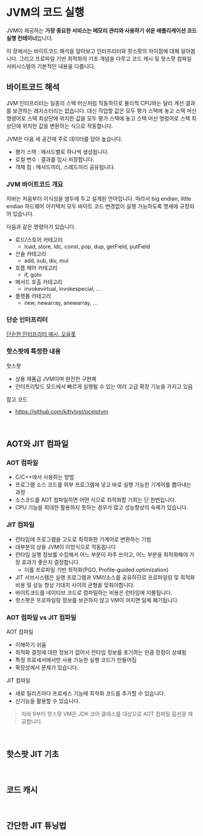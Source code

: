 # JVM의 코드 실행

JVM이 제공하는 **가장 중요한 서비스는 메모리 관리와 사용하기 쉬운 애플리케이션 코드 실행 컨테이너**입니다.

이 장에서는 바이트코드 해석을 알아보고 인터프리터와 핫스팟의 차이점에 대해 알아봅니다. 그리고 프로파일 기반 최적화의 기초 개념을 다루고 코드 캐시 및 핫스팟 컴파일 서비시스템의 기본적인 내용을 다룹니다.

## 바이트코드 해석

JVM 인터프리터는 일종의 스택 머신처럼 작동하므로 물리적 CPU와는 달리 계산 결과를 보관하는 레지스터리는 없습니다. 대신 작업할 값은 모두 평가 스택에 놓고 스택 머신 명령어로 스택 최상단에 위치한 값을 모두 평가 스택에 놓고 스택 머신 명령어로 스택 최상단에 위치한 값을 변환하는 식으로 작동합니다.

JVM은 다음 세 공간에 주로 데이터를 담아 높습니다.

- 평가 스택 : 메서드별로 하나씩 생성됩니다.
- 로컬 변수 : 결과를 임시 저장합니다.
- 객체 힙 : 메서드끼리, 스레드끼리 공유됩니다.

### JVM 바이트코드 개요

자바는 처음부터 이식성을 염두에 두고 설계된 언어입니다. 따라서 big endian, little endian 하드웨어 아키텍처 모두 바이트 코드 변경없이 실행 가능하도록 명세에 규정되어 있습니다.

다음과 같은 명령어가 있습니다.

- 로드/스토어 카테고리
  - load, store, ldc, const, pop, dup, getField, putField
- 산술 카테고리
  - add, sub, div, mul
- 흐름 제어 카테고리
  - if, goto
- 메서드 호출 카테고리
  - invokevirtual, invokespecial, ...
- 플랫폼 카테고리
  - new, newarray, anewarray, ...

### 단순 인터프리터

[단순한 인터프리터 예시, 오슬롯](https://github.com/kittylyst/ocelotvm)

### 핫스팟에 특정한 내용

핫스팟

- 상용 제품급 JVM이며 완전한 구현체
- 인터프리팆드 모드에서 빠르게 실행될 수 있는 여러 고급 확장 기능을 가지고 있음

참고 코드

- https://github.com/kittylyst/ocelotvm

<br/>

## AOT와 JIT 컴파일

### AOT 컴파일

- C/C++에서 사용하는 방법
- 프로그램 소스 코드를 외부 프로그램에 넣고 바로 실행 가능한 기계어를 뽑아내는 과정
- 소스코드를 AOT 컴파일하면 어떤 식으로 최적화할 기회는 단 한번입니다.
- CPU 기능을 최대한 활용하지 못하는 경우가 많고 성능향상의 숙제가 있습니다.

### JIT 컴파일

- 런타임에 프로그램을 고도로 최적화한 기계어로 변환하는 기법
- 대부분의 상용 JVM이 이방식으로 작동됩니다
- 런타임 실행 정보를 수집해서 어느 부분이 자주 쓰이고, 어느 부분을 최적화해야 가장 효과가 좋은지 결정합니다.
  - 이를 프로파일 기반 최적화(PGO, Profile-guided optimization)
- JIT 서브시스템은 실행 프로그램과 VM리소스를 공유하므로 프로파일링 및 최적화 비용 및 성능 향상 기대치 사이의 균형을 맞춰야합니다.
- 바이트코드를 네이티브 코드로 컴파일하는 비용은 런타임에 지불됩니다.
- 핫스팟은 프로파일링 정보를 보관하지 않고 VM이 꺼지면 일체 폐기됩니다.

### AOT 컴파일 vs JIT 컴파일

AOT 컴파일

- 이해하기 쉬움
- 최적화 결정에 대한 정보가 없어서 런타임 정보를 포기하는 만큼 장점이 상쇄됨
- 특정 프로세서에서만 사용 가능한 실행 코드가 만들어짐
- 확장성에서 문제가 있습니다.

JIT 컴파일

- 새로 릴리즈마다 프로세스 기능에 최적화 코드를 추가할 수 있습니다.
- 신기능을 활용할 수 있습니다.

> 자바 9부터 핫스팟 VM은 JDK 코어 클래스를 대상으로 AOT 컴파일 옵션을 제공합니다.

<br/>

## 핫스팟 JIT 기초

<br/>

## 코드 캐시

<br/>

## 간단한 JIT 튜닝법
